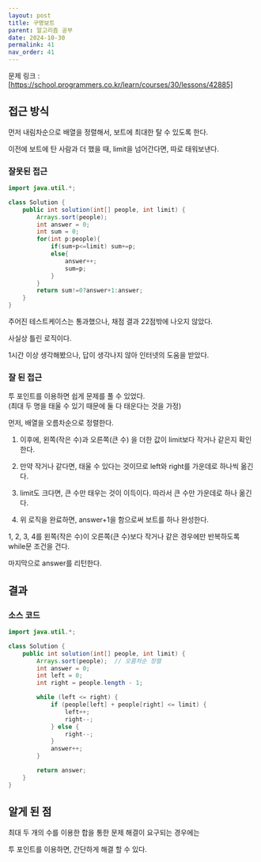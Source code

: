 ```yaml
---
layout: post
title: 구명보트
parent: 알고리즘 공부
date: 2024-10-30
permalink: 41
nav_order: 41
---
```


문제 링크 : [https://school.programmers.co.kr/learn/courses/30/lessons/42885]

## 접근 방식

먼저 내림차순으로 배열을 정렬해서, 보트에 최대한 탈 수 있도록 한다.

이전에 보트에 탄 사람과 더 했을 때, limit을 넘어간다면, 따로 태워보낸다.

### 잘못된 접근

```java
import java.util.*;

class Solution {
    public int solution(int[] people, int limit) {
        Arrays.sort(people);
        int answer = 0;
        int sum = 0;
        for(int p:people){
            if(sum+p<=limit) sum+=p;
            else{
                answer++;
                sum=p;
            }
        }
        return sum!=0?answer+1:answer;
    }
}
```

주어진 테스트케이스는 통과했으나, 채점 결과 22점밖에 나오지 않았다.

사실상 틀린 로직이다.

1시간 이상 생각해봤으나, 답이 생각나지 않아 인터넷의 도움을 받았다.

### 잘 된 접근

투 포인트를 이용하면 쉽게 문제를 풀 수 있었다.  
(최대 두 명을 태울 수 있기 때문에 둘 다 태운다는 것을 가정)

먼저, 배열을 오름차순으로 정렬한다.

1. 이후에, 왼쪽(작은 수)과 오른쪽(큰 수) 을 더한 값이 limit보다 작거나 같은지 확인한다.

2. 만약 작거나 같다면, 태울 수 있다는 것이므로 left와 right를 가운데로 하나씩 옮긴다.

3. limit도 크다면, 큰 수만 태우는 것이 이득이다. 따라서 큰 수만 가운데로 하나 옮긴다.

4. 위 로직을 완료하면, answer+1을 함으로써 보트를 하나 완성한다.

1, 2, 3, 4를 왼쪽(작은 수)이 오른쪽(큰 수)보다 작거나 같은 경우에만 반복하도록 while문 조건을 건다.

마지막으로 answer를 리턴한다.

## 결과

### 소스 코드

```java
import java.util.*;

class Solution {
    public int solution(int[] people, int limit) {
        Arrays.sort(people);  // 오름차순 정렬
        int answer = 0;
        int left = 0;
        int right = people.length - 1;

        while (left <= right) {
            if (people[left] + people[right] <= limit) {
                left++;
                right--;
            } else {
                right--;
            }
            answer++;
        }

        return answer;
    }
}
```

## 알게 된 점

최대 두 개의 수를 이용한 합을 통한 문제 해결이 요구되는 경우에는

투 포인트를 이용하면, 간단하게 해결 할 수 있다.

[https://school.programmers.co.kr/learn/courses/30/lessons/42885]: https://school.programmers.co.kr/learn/courses/30/lessons/42885
